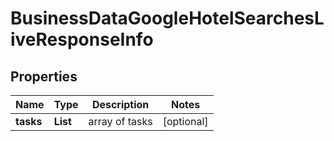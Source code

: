 # BusinessDataGoogleHotelSearchesLiveResponseInfo


## Properties

| Name | Type | Description | Notes |
|------------ | ------------- | ------------- | -------------|
**tasks** | **List<BusinessDataGoogleHotelSearchesLiveTaskInfo>** | array of tasks |[optional]|